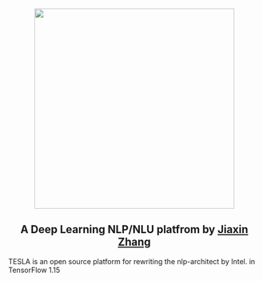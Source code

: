 <p align="center">
  <br>
  <image src="https://raw.githubusercontent.com/KnightZhang625/TESLA/master/image/1.png" width="400"/>
  <br>
<p>

<h2 align="center">
A Deep Learning NLP/NLU platfrom by <a href="https://cn.linkedin.com/in/jiaxin-zhang-a96a97bb/en-us">Jiaxin Zhang</a>
</h2>

TESLA is an open source platform for rewriting the nlp-architect by Intel. in TensorFlow 1.15
